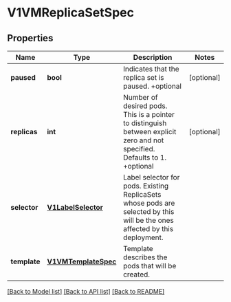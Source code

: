 # V1VMReplicaSetSpec

## Properties
Name | Type | Description | Notes
------------ | ------------- | ------------- | -------------
**paused** | **bool** | Indicates that the replica set is paused. +optional | [optional] 
**replicas** | **int** | Number of desired pods. This is a pointer to distinguish between explicit zero and not specified. Defaults to 1. +optional | [optional] 
**selector** | [**V1LabelSelector**](V1LabelSelector.md) | Label selector for pods. Existing ReplicaSets whose pods are selected by this will be the ones affected by this deployment. | 
**template** | [**V1VMTemplateSpec**](V1VMTemplateSpec.md) | Template describes the pods that will be created. | 

[[Back to Model list]](../README.md#documentation-for-models) [[Back to API list]](../README.md#documentation-for-api-endpoints) [[Back to README]](../README.md)


